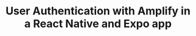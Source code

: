---
title: User Authentication with Amplify in a React Native and Expo app
description: "In this tutorial, Aman discusses the most important features of an application: authentication. He uses the Amplify framework to integrate with a React Native or Expo application."
banner: './banner.jpeg'
authorIds:
  - aman-mittal
href: https://heartbeat.fritz.ai/user-authentication-with-amplify-in-a-react-native-and-expo-app-d00cdaf1ac28
platforms:
  - React Native
categories:
  - Authentication
---